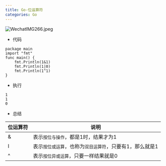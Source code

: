 ```yaml
---
title: Go-位运算符
categories: Go
---
```

![WechatIMG266.jpeg](https://upload-images.jianshu.io/upload_images/15325592-8f2403bef7de7fe6.jpeg?imageMogr2/auto-orient/strip%7CimageView2/2/w/1240)
<!-- more -->

- 代码

```
package main
import "fmt"
func main() {
	fmt.Println(1&1)
	fmt.Println(1|0)
	fmt.Println(1^1)
}
```

- 执行

```
1
1
0
```

- 总结

|  位运算符 |   说明|
| ------------ | ------------ |
|  & |  表示`按位与操作`，都是1时，结果才为1 | 
|I  |表示`按位或运算`，也称为`双目运算符`，只要有1，那么就是1 | 
|  ^|  表示`按位异或运算`，只要一样结果就是0 | 
